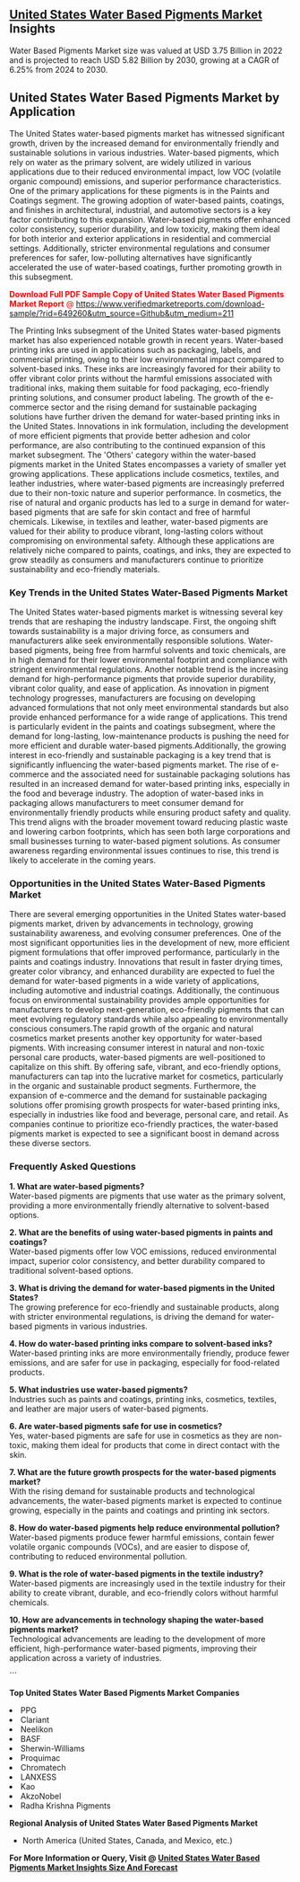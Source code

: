 <h2><a href="https://www.verifiedmarketreports.com/download-sample/?rid=649260&amp;utm_source=Github&amp;utm_medium=211" target="_blank">United States Water Based Pigments Market</a> Insights</h2><p>Water Based Pigments Market size was valued at USD 3.75 Billion in 2022 and is projected to reach USD 5.82 Billion by 2030, growing at a CAGR of 6.25% from 2024 to 2030.</p><p><h2>United States Water Based Pigments Market by Application</h2><p>The United States water-based pigments market has witnessed significant growth, driven by the increased demand for environmentally friendly and sustainable solutions in various industries. Water-based pigments, which rely on water as the primary solvent, are widely utilized in various applications due to their reduced environmental impact, low VOC (volatile organic compound) emissions, and superior performance characteristics. One of the primary applications for these pigments is in the Paints and Coatings segment. The growing adoption of water-based paints, coatings, and finishes in architectural, industrial, and automotive sectors is a key factor contributing to this expansion. Water-based pigments offer enhanced color consistency, superior durability, and low toxicity, making them ideal for both interior and exterior applications in residential and commercial settings. Additionally, stricter environmental regulations and consumer preferences for safer, low-polluting alternatives have significantly accelerated the use of water-based coatings, further promoting growth in this subsegment. <p><span class=""><span style="color: #ff0000;"><strong>Download Full PDF Sample Copy of United States Water Based Pigments Market Report</strong> @ </span><a href="https://www.verifiedmarketreports.com/download-sample/?rid=649260&amp;utm_source=Github&amp;utm_medium=211" target="_blank">https://www.verifiedmarketreports.com/download-sample/?rid=649260&amp;utm_source=Github&amp;utm_medium=211</a></span></p>The Printing Inks subsegment of the United States water-based pigments market has also experienced notable growth in recent years. Water-based printing inks are used in applications such as packaging, labels, and commercial printing, owing to their low environmental impact compared to solvent-based inks. These inks are increasingly favored for their ability to offer vibrant color prints without the harmful emissions associated with traditional inks, making them suitable for food packaging, eco-friendly printing solutions, and consumer product labeling. The growth of the e-commerce sector and the rising demand for sustainable packaging solutions have further driven the demand for water-based printing inks in the United States. Innovations in ink formulation, including the development of more efficient pigments that provide better adhesion and color performance, are also contributing to the continued expansion of this market subsegment. The 'Others' category within the water-based pigments market in the United States encompasses a variety of smaller yet growing applications. These applications include cosmetics, textiles, and leather industries, where water-based pigments are increasingly preferred due to their non-toxic nature and superior performance. In cosmetics, the rise of natural and organic products has led to a surge in demand for water-based pigments that are safe for skin contact and free of harmful chemicals. Likewise, in textiles and leather, water-based pigments are valued for their ability to produce vibrant, long-lasting colors without compromising on environmental safety. Although these applications are relatively niche compared to paints, coatings, and inks, they are expected to grow steadily as consumers and manufacturers continue to prioritize sustainability and eco-friendly materials.<h3>Key Trends in the United States Water-Based Pigments Market</h3><p>The United States water-based pigments market is witnessing several key trends that are reshaping the industry landscape. First, the ongoing shift towards sustainability is a major driving force, as consumers and manufacturers alike seek environmentally responsible solutions. Water-based pigments, being free from harmful solvents and toxic chemicals, are in high demand for their lower environmental footprint and compliance with stringent environmental regulations. Another notable trend is the increasing demand for high-performance pigments that provide superior durability, vibrant color quality, and ease of application. As innovation in pigment technology progresses, manufacturers are focusing on developing advanced formulations that not only meet environmental standards but also provide enhanced performance for a wide range of applications. This trend is particularly evident in the paints and coatings subsegment, where the demand for long-lasting, low-maintenance products is pushing the need for more efficient and durable water-based pigments.Additionally, the growing interest in eco-friendly and sustainable packaging is a key trend that is significantly influencing the water-based pigments market. The rise of e-commerce and the associated need for sustainable packaging solutions has resulted in an increased demand for water-based printing inks, especially in the food and beverage industry. The adoption of water-based inks in packaging allows manufacturers to meet consumer demand for environmentally friendly products while ensuring product safety and quality. This trend aligns with the broader movement toward reducing plastic waste and lowering carbon footprints, which has seen both large corporations and small businesses turning to water-based pigment solutions. As consumer awareness regarding environmental issues continues to rise, this trend is likely to accelerate in the coming years.<h3>Opportunities in the United States Water-Based Pigments Market</h3><p>There are several emerging opportunities in the United States water-based pigments market, driven by advancements in technology, growing sustainability awareness, and evolving consumer preferences. One of the most significant opportunities lies in the development of new, more efficient pigment formulations that offer improved performance, particularly in the paints and coatings industry. Innovations that result in faster drying times, greater color vibrancy, and enhanced durability are expected to fuel the demand for water-based pigments in a wide variety of applications, including automotive and industrial coatings. Additionally, the continuous focus on environmental sustainability provides ample opportunities for manufacturers to develop next-generation, eco-friendly pigments that can meet evolving regulatory standards while also appealing to environmentally conscious consumers.The rapid growth of the organic and natural cosmetics market presents another key opportunity for water-based pigments. With increasing consumer interest in natural and non-toxic personal care products, water-based pigments are well-positioned to capitalize on this shift. By offering safe, vibrant, and eco-friendly options, manufacturers can tap into the lucrative market for cosmetics, particularly in the organic and sustainable product segments. Furthermore, the expansion of e-commerce and the demand for sustainable packaging solutions offer promising growth prospects for water-based printing inks, especially in industries like food and beverage, personal care, and retail. As companies continue to prioritize eco-friendly practices, the water-based pigments market is expected to see a significant boost in demand across these diverse sectors.<h3>Frequently Asked Questions</h3><p><b>1. What are water-based pigments?</b><br>Water-based pigments are pigments that use water as the primary solvent, providing a more environmentally friendly alternative to solvent-based options.</p><p><b>2. What are the benefits of using water-based pigments in paints and coatings?</b><br>Water-based pigments offer low VOC emissions, reduced environmental impact, superior color consistency, and better durability compared to traditional solvent-based options.</p><p><b>3. What is driving the demand for water-based pigments in the United States?</b><br>The growing preference for eco-friendly and sustainable products, along with stricter environmental regulations, is driving the demand for water-based pigments in various industries.</p><p><b>4. How do water-based printing inks compare to solvent-based inks?</b><br>Water-based printing inks are more environmentally friendly, produce fewer emissions, and are safer for use in packaging, especially for food-related products.</p><p><b>5. What industries use water-based pigments?</b><br>Industries such as paints and coatings, printing inks, cosmetics, textiles, and leather are major users of water-based pigments.</p><p><b>6. Are water-based pigments safe for use in cosmetics?</b><br>Yes, water-based pigments are safe for use in cosmetics as they are non-toxic, making them ideal for products that come in direct contact with the skin.</p><p><b>7. What are the future growth prospects for the water-based pigments market?</b><br>With the rising demand for sustainable products and technological advancements, the water-based pigments market is expected to continue growing, especially in the paints and coatings and printing ink sectors.</p><p><b>8. How do water-based pigments help reduce environmental pollution?</b><br>Water-based pigments produce fewer harmful emissions, contain fewer volatile organic compounds (VOCs), and are easier to dispose of, contributing to reduced environmental pollution.</p><p><b>9. What is the role of water-based pigments in the textile industry?</b><br>Water-based pigments are increasingly used in the textile industry for their ability to create vibrant, durable, and eco-friendly colors without harmful chemicals.</p><p><b>10. How are advancements in technology shaping the water-based pigments market?</b><br>Technological advancements are leading to the development of more efficient, high-performance water-based pigments, improving their application across a variety of industries.</p>```</p><p><strong>Top United States Water Based Pigments Market Companies</strong></p><div data-test-id=""><p><li>PPG</li><li> Clariant</li><li> Neelikon</li><li> BASF</li><li> Sherwin-Williams</li><li> Proquimac</li><li> Chromatech</li><li> LANXESS</li><li> Kao</li><li> AkzoNobel</li><li> Radha Krishna Pigments</li></p><div><strong>Regional Analysis of&nbsp;United States Water Based Pigments Market</strong></div><ul><li dir="ltr"><p dir="ltr">North America&nbsp;(United States, Canada, and Mexico, etc.)</p></li></ul><p><strong>For More Information or Query, Visit @&nbsp;</strong><strong><a href="https://www.verifiedmarketreports.com/product/water-based-pigments-market/?utm_source=Github&amp;utm_medium=211" target="_blank">United States Water Based Pigments Market Insights Size And Forecast</a></strong></p></div>
